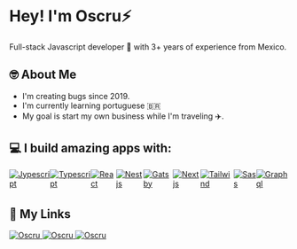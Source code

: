 # Hey! I'm Oscru⚡

Full-stack Javascript developer 💛 with 3+ years of experience from Mexico.

## 🤓 About Me

- I'm creating bugs since 2019.
- I'm currently learning portuguese 🇧🇷
- My goal is start my own business while I'm traveling ✈️.

## 💻 I build  amazing apps with:

  <div style="display:flex">
  <a href="https://developer.mozilla.org/en-US/docs/Web/JavaScript" target="_blank">
    <img title="Jypescript" alt="Jypescript"  src="https://img.shields.io/badge/javascript-EAD41C?style=for-the-badge&logo=javascript&logoColor=000"/>
  </a>
  <a href="https://www.typescriptlang.org" target="_blank">
    <img title="Typescript" alt="Typescript"  src="https://img.shields.io/badge/typescript-2D79C7?style=for-the-badge&logo=typescript&logoColor=fff"style="margin-bottom:5px"/>
  </a>
  <a href="https://reactjs.org/" target="_blank">
    <img title="React" alt="React"  src="https://img.shields.io/badge/react-fff?style=for-the-badge&logo=react&logoColor=00DCFF"style="margin-bottom:5px"/>
  </a>
  <a href="https://nestjs.com/" target="_blank">
    <img title="Nestjs" alt="Nestjs"  src="https://img.shields.io/badge/nest-ED1543?style=for-the-badge&logo=nestjs&logoColor=white"style="margin-bottom:5px"/>
  </a>
  <a href="https://www.gatsbyjs.com/" target="_blank">
    <img title="Gatsby" alt="Gatsby"  src="https://img.shields.io/badge/gatsby-673399?style=for-the-badge&logo=gatsby&logoColor=white"style="margin-bottom:5px"/>
  </a>
  <a href="https://nextjs.org/" target="_blank">
    <img title="Nextjs" alt="Nextjs"  src="https://img.shields.io/badge/next-000?style=for-the-badge&logo=next.js&logoColor=white"style="margin-bottom:5px"/>
  </a>
  <a href="https://tailwindcss.com/" target="_blank">
    <img title="Tailwind" alt="Tailwind"  src="https://img.shields.io/badge/tailwind-56B8E1?style=for-the-badge&logo=tailwindcss&logoColor=fff"style="margin-bottom:5px"/>
  </a>
  <a href="https://sass-lang.com/" target="_blank">
    <img title="Sass" alt="Sass"  src="https://img.shields.io/badge/sass-CE679A?style=for-the-badge&logo=sass&logoColor=fff"style="margin-bottom:5px"/>
  </a>
  <a href="https://graphql.org/" target="_blank">
    <img title="Graphql" alt="Graphql"  src="https://img.shields.io/badge/graphql-E632AC?style=for-the-badge&logo=graphql&logoColor=fff"style="margin-bottom:5px"/>
  </a>
  </div>


## 🔗 My Links

<a href="http://oscru.netlify.app/" target="_blank">
    <img title="Oscru" alt="Oscru"  src="https://img.shields.io/badge/my_portfolio-000?style=for-the-badge&logo=ko-fi&logoColor=white"/>
  </a>
  <a href="http://oscru.netlify.app/" target="_blank">
    <img title="Oscru" alt="Oscru"  src="https://img.shields.io/badge/my_playlist-24BC58?style=for-the-badge&logo=spotify&logoColor=white"/>
  </a>
  <a href="http://oscru.netlify.app/" target="_blank">
    <img title="Oscru" alt="Oscru"  src="https://img.shields.io/badge/linkedin-0077B5?style=for-the-badge&logo=linkedin&logoColor=white"/>
  </a>
